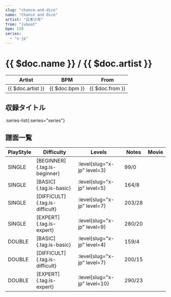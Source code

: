 ```yaml
---
slug: "chance-and-dice"
name: "Chance and Dice"
artist: "日本少年"
from: "jubeat"
bpm: 150
series:
  - "x-jp"
---
```


# {{ $doc.name }} / {{ $doc.artist }}

|Artist|BPM|From|
|------|---|----|
|{{ $doc.artist }}|{{ $doc.bpm }}|{{ $doc.from }}|

## 収録タイトル

:series-list{:series="series"}

## 譜面一覧

|PlayStyle|Difficulty|Levels|Notes|Movie|
|---------|----------|------|-----|-----|
|SINGLE|[BEGINNER]{.tag.is-beginner}|<div class="field is-grouped is-grouped-multiline"> :level{slug="x-jp" level=3}</div>|99/0||
|SINGLE|[BASIC]{.tag.is-basic}|<div class="field is-grouped is-grouped-multiline"> :level{slug="x-jp" level=5}</div>|164/8||
|SINGLE|[DIFFICULT]{.tag.is-difficult}|<div class="field is-grouped is-grouped-multiline"> :level{slug="x-jp" level=7}</div>|203/28||
|SINGLE|[EXPERT]{.tag.is-expert}|<div class="field is-grouped is-grouped-multiline"> :level{slug="x-jp" level=9}</div>|280/20||
|DOUBLE|[BASIC]{.tag.is-basic}|<div class="field is-grouped is-grouped-multiline"> :level{slug="x-jp" level=4}</div>|159/4||
|DOUBLE|[DIFFICULT]{.tag.is-difficult}|<div class="field is-grouped is-grouped-multiline"> :level{slug="x-jp" level=7}</div>|200/15||
|DOUBLE|[EXPERT]{.tag.is-expert}|<div class="field is-grouped is-grouped-multiline"> :level{slug="x-jp" level=10}</div>|290/23||
